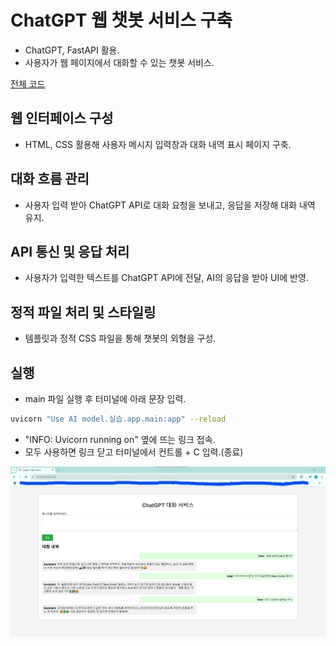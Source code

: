 # ChatGPT 웹 챗봇 서비스 구축

- ChatGPT, FastAPI 활용.
- 사용자가 웹 페이지에서 대화할 수 있는 챗봇 서비스.

[전체 코드](./main.py)

## 웹 인터페이스 구성

- HTML, CSS 활용해 사용자 메시지 입력창과 대화 내역 표시 페이지 구축.

## 대화 흐름 관리

- 사용자 입력 받아 ChatGPT API로 대화 요청을 보내고, 응답을 저장해 대화 내역 유지.

## API 통신 및 응답 처리

- 사용자가 입력한 텍스트를 ChatGPT API에 전달, AI의 응답을 받아 UI에 반영.

## 정적 파일 처리 및 스타일링

- 템플릿과 정적 CSS 파일을 통해 챗봇의 외형을 구성.

## 실행

- main 파일 실행 후 터미널에 아래 문장 입력.

```bash
uvicorn "Use AI model.실습.app.main:app" --reload
```

- "INFO: Uvicorn running on" 옆에 뜨는 링크 접속.
- 모두 사용하면 링크 닫고 터미널에서 컨트롤 + C 입력.(종료)

![실행 예시](./chat%20service.png)
